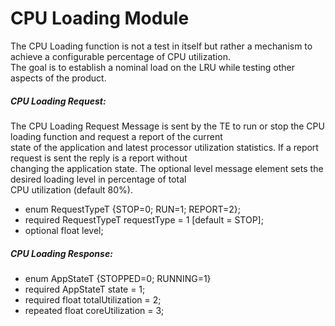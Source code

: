 # CPU Loading Module
The CPU Loading function is not a test in itself but rather a mechanism to achieve a configurable percentage of CPU utilization.  
The goal is to establish a nominal load on the LRU while testing other aspects of the product.  
 
##### CPU Loading Request:
The CPU Loading Request Message is sent by the TE to run or stop the CPU loading function and request a report of the current  
state of the application and latest processor utilization statistics. If a report request is sent the reply is a report without  
changing the application state. The optional level message element sets the desired loading level in percentage of total  
CPU utilization (default 80%).  

  - enum RequestTypeT {STOP=0; RUN=1; REPORT=2};
  - required RequestTypeT requestType = 1 [default = STOP];
  - optional float level;
  
##### CPU Loading Response:  
  - enum AppStateT {STOPPED=0; RUNNING=1}
  - required AppStateT state = 1;
  - required float totalUtilization = 2;
  - repeated float coreUtilization = 3;